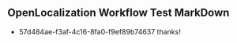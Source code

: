 ## OpenLocalization Workflow Test MarkDown
* 57d484ae-f3af-4c16-8fa0-f9ef89b74637 thanks!

<!--HONumber=Aug16_HO1-->



